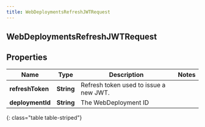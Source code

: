 ```yaml
---
title: WebDeploymentsRefreshJWTRequest
---
```

## WebDeploymentsRefreshJWTRequest


## Properties

| Name | Type | Description | Notes |
| ------------ | ------------- | ------------- | ------------- |
| **refreshToken** | <!----><!---->**String**<!----> | Refresh token used to issue a new JWT. |  |
| **deploymentId** | <!----><!---->**String**<!----> | The WebDeployment ID |  |
{: class="table table-striped"}



